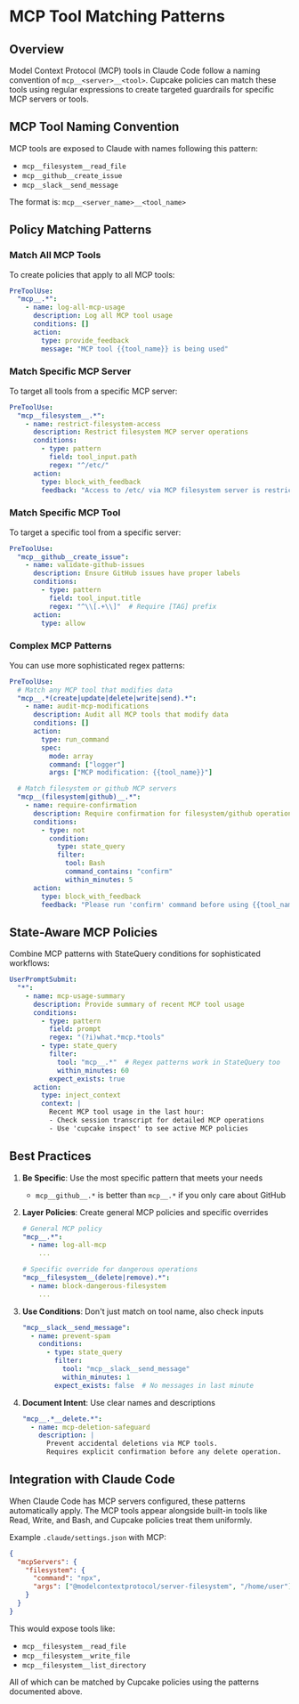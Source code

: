 # MCP Tool Matching Patterns

## Overview

Model Context Protocol (MCP) tools in Claude Code follow a naming convention of `mcp__<server>__<tool>`. Cupcake policies can match these tools using regular expressions to create targeted guardrails for specific MCP servers or tools.

## MCP Tool Naming Convention

MCP tools are exposed to Claude with names following this pattern:
- `mcp__filesystem__read_file`
- `mcp__github__create_issue`
- `mcp__slack__send_message`

The format is: `mcp__<server_name>__<tool_name>`

## Policy Matching Patterns

### Match All MCP Tools

To create policies that apply to all MCP tools:

```yaml
PreToolUse:
  "mcp__.*":
    - name: log-all-mcp-usage
      description: Log all MCP tool usage
      conditions: []
      action:
        type: provide_feedback
        message: "MCP tool {{tool_name}} is being used"
```

### Match Specific MCP Server

To target all tools from a specific MCP server:

```yaml
PreToolUse:
  "mcp__filesystem__.*":
    - name: restrict-filesystem-access
      description: Restrict filesystem MCP server operations
      conditions:
        - type: pattern
          field: tool_input.path
          regex: "^/etc/"
      action:
        type: block_with_feedback
        feedback: "Access to /etc/ via MCP filesystem server is restricted"
```

### Match Specific MCP Tool

To target a specific tool from a specific server:

```yaml
PreToolUse:
  "mcp__github__create_issue":
    - name: validate-github-issues
      description: Ensure GitHub issues have proper labels
      conditions:
        - type: pattern
          field: tool_input.title
          regex: "^\\[.+\\]"  # Require [TAG] prefix
      action:
        type: allow
```

### Complex MCP Patterns

You can use more sophisticated regex patterns:

```yaml
PreToolUse:
  # Match any MCP tool that modifies data
  "mcp__.*(create|update|delete|write|send).*":
    - name: audit-mcp-modifications
      description: Audit all MCP tools that modify data
      conditions: []
      action:
        type: run_command
        spec:
          mode: array
          command: ["logger"]
          args: ["MCP modification: {{tool_name}}"]

  # Match filesystem or github MCP servers
  "mcp__(filesystem|github)__.*":
    - name: require-confirmation
      description: Require confirmation for filesystem/github operations
      conditions:
        - type: not
          condition:
            type: state_query
            filter:
              tool: Bash
              command_contains: "confirm"
              within_minutes: 5
      action:
        type: block_with_feedback
        feedback: "Please run 'confirm' command before using {{tool_name}}"
```

## State-Aware MCP Policies

Combine MCP patterns with StateQuery conditions for sophisticated workflows:

```yaml
UserPromptSubmit:
  "*":
    - name: mcp-usage-summary
      description: Provide summary of recent MCP tool usage
      conditions:
        - type: pattern
          field: prompt
          regex: "(?i)what.*mcp.*tools"
        - type: state_query
          filter:
            tool: "mcp__.*"  # Regex patterns work in StateQuery too
            within_minutes: 60
          expect_exists: true
      action:
        type: inject_context
        context: |
          Recent MCP tool usage in the last hour:
          - Check session transcript for detailed MCP operations
          - Use 'cupcake inspect' to see active MCP policies
```

## Best Practices

1. **Be Specific**: Use the most specific pattern that meets your needs
   - `mcp__github__.*` is better than `mcp__.*` if you only care about GitHub

2. **Layer Policies**: Create general MCP policies and specific overrides
   ```yaml
   # General MCP policy
   "mcp__.*":
     - name: log-all-mcp
       ...
   
   # Specific override for dangerous operations
   "mcp__filesystem__(delete|remove).*":
     - name: block-dangerous-filesystem
       ...
   ```

3. **Use Conditions**: Don't just match on tool name, also check inputs
   ```yaml
   "mcp__slack__send_message":
     - name: prevent-spam
       conditions:
         - type: state_query
           filter:
             tool: "mcp__slack__send_message"
             within_minutes: 1
           expect_exists: false  # No messages in last minute
   ```

4. **Document Intent**: Use clear names and descriptions
   ```yaml
   "mcp__.*__delete.*":
     - name: mcp-deletion-safeguard
       description: |
         Prevent accidental deletions via MCP tools.
         Requires explicit confirmation before any delete operation.
   ```

## Integration with Claude Code

When Claude Code has MCP servers configured, these patterns automatically apply. The MCP tools appear alongside built-in tools like Read, Write, and Bash, and Cupcake policies treat them uniformly.

Example `.claude/settings.json` with MCP:
```json
{
  "mcpServers": {
    "filesystem": {
      "command": "npx",
      "args": ["@modelcontextprotocol/server-filesystem", "/home/user"]
    }
  }
}
```

This would expose tools like:
- `mcp__filesystem__read_file`
- `mcp__filesystem__write_file`
- `mcp__filesystem__list_directory`

All of which can be matched by Cupcake policies using the patterns documented above.